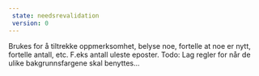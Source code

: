 ```yaml
---
 state: needsrevalidation
 version: 0
---
```

Brukes for å tiltrekke oppmerksomhet, belyse noe, fortelle at noe er nytt, fortelle antall, etc. F.eks antall uleste eposter. Todo: Lag regler for når de ulike bakgrunnsfargene skal benyttes...
